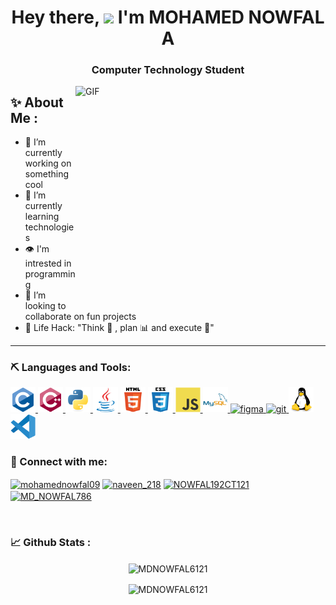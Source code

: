 <h1 align="center">Hey there, <img width="30px" src="https://media.tenor.com/images/3b388fe03da271d2674faf85eb7c3fcd/tenor.gif" />  I'm MOHAMED NOWFAL A</a></h1>
<h3 align="center">Computer Technology Student</h3>

<img align="right" alt="GIF" width="400" height="350" src="https://c.tenor.com/2uyENRmiUt0AAAAC/coding.gif" />

## ✨ About Me :
- 🔭 I’m currently working on something cool
- 🌱 I’m currently learning technologies 
- 👁️ I'm intrested in programming
- 👯 I’m looking to collaborate on fun projects
- 🎯 Life Hack: "Think 🤔 , plan 📊 and execute 🚀"

---

<h3 align="left">⛏ Languages and Tools:</h3>
<p align="left"> <a href="https://www.cprogramming.com/" target="_blank" rel="noreferrer"> <img src="https://raw.githubusercontent.com/devicons/devicon/master/icons/c/c-original.svg" alt="c" width="40" height="40"/> </a> 
<a href="https://www.w3schools.com/cpp/" target="_blank" rel="noreferrer"> <img src="https://raw.githubusercontent.com/devicons/devicon/master/icons/cplusplus/cplusplus-original.svg" alt="cplusplus" width="40" height="40"/>  
<a href="https://www.python.org" target="_blank" rel="noreferrer"> <img src="https://raw.githubusercontent.com/devicons/devicon/master/icons/python/python-original.svg" alt="python" width="40" height="40"/> </a>
<a href="https://www.java.com/" target="_blank" rel="noreferrer"> <img src="https://raw.githubusercontent.com/devicons/devicon/master/icons/java/java-original.svg" alt="java" width="40" height="40"/> </a>
<a href="https://www.w3.org/html/" target="_blank" rel="noreferrer"> <img src="https://raw.githubusercontent.com/devicons/devicon/master/icons/html5/html5-original-wordmark.svg" alt="html5" width="40" height="40"/> </a> 
<a href="https://www.w3schools.com/css/" target="_blank" rel="noreferrer"> <img src="https://raw.githubusercontent.com/devicons/devicon/master/icons/css3/css3-original-wordmark.svg" alt="css3" width="40" height="40"/> </a> 
<a href="https://developer.mozilla.org/en-US/docs/Web/JavaScript" target="_blank" rel="noreferrer"> <img src="https://raw.githubusercontent.com/devicons/devicon/master/icons/javascript/javascript-original.svg" alt="javascript" width="40" height="40"/> </a>
<a href="https://www.mysql.com/" target="_blank" rel="noreferrer"> <img src="https://raw.githubusercontent.com/devicons/devicon/master/icons/mysql/mysql-original-wordmark.svg" alt="mysql" width="40" height="40"/> </a> 
<a href="https://www.figma.com/" target="_blank" rel="noreferrer"> <img src="https://www.vectorlogo.zone/logos/figma/figma-icon.svg" alt="figma" width="40" height="40"/> </a> 
<a href="https://git-scm.com/" target="_blank" rel="noreferrer"> <img src="https://www.vectorlogo.zone/logos/git-scm/git-scm-icon.svg" alt="git" width="40" height="40"/> </a> 
<a href="https://www.linux.org/" target="_blank" rel="noreferrer"> <img src="https://raw.githubusercontent.com/devicons/devicon/master/icons/linux/linux-original.svg" alt="linux" width="40" height="40"/> </a> 
<a href="https://vscode.dev/" target="_blank" rel="noreferrer"> <img src="https://raw.githubusercontent.com/devicons/devicon/master/icons/vscode/vscode-original.svg" alt="vscode" width="40" height="40"/> </a> 

</p>

<h3 align="left">📱 Connect with me:</h3>
<p align="left">
<a href="https://www.linkedin.com/in/mohamednowfal09" target="blank"><img align="center" src="https://raw.githubusercontent.com/rahuldkjain/github-profile-readme-generator/master/src/images/icons/Social/linked-in-alt.svg" alt="mohamednowfal09" height="30" width="40" /></a>
<a href="https://www.codechef.com/users/md_nowfal21" target="blank"><img align="center" src="https://cdn.jsdelivr.net/npm/simple-icons@3.1.0/icons/codechef.svg" alt="naveen_218" height="30" width="40" /></a>
<a href="https://www.hackerrank.com/NOWFAL192CT121" target="blank"><img align="center" src="https://raw.githubusercontent.com/rahuldkjain/github-profile-readme-generator/master/src/images/icons/Social/hackerrank.svg" alt="NOWFAL192CT121" height="30" width="40" /></a>
<a href="https://devfolio.co/@MD_NOWFAL786" target="blank"><img align="center" src="https://avatars.githubusercontent.com/u/38809367?s=200&v=4" alt="MD_NOWFAL786" height="30" width="30" /></a>
</p>

<p>&nbsp;
<h3 align="left">📈 Github Stats :</h3>

<div align="center">
    <img align="center" src="https://github-readme-stats.vercel.app/api?username=MDNOWFAL6121&show_icons=true&locale=en" alt="MDNOWFAL6121" /></p>
    
</div>
  
<div align="center"></p>

<p><img align="center" src="https://github-readme-streak-stats.herokuapp.com/?user=MDNOWFAL6121&" alt="MDNOWFAL6121" /></p>
